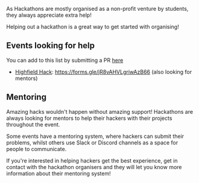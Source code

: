As Hackathons are mostly organised as a non-profit venture by students, they
always appreciate extra help!

Helping out a hackathon is a great way to get started with organising!

## Events looking for help

You can add to this list by submitting a PR [here](https://github.com/HHEU/wiki)

- [Highfield Hack](https://highfieldhack.co.uk/): https://forms.gle/jR8vAHVLgriwAzB66 (also looking for mentors)

## Mentoring

Amazing hacks wouldn't happen without amazing support! Hackathons are always looking for mentors to help their hackers with their projects throughout the event.

Some events have a mentoring system, where hackers can submit their problems, whilst others use Slack or Discord channels as a space for people to communicate.

If you're interested in helping hackers get the best experience, get in contact with the hackathon organisers and they will let you know more information about their mentoring system!
